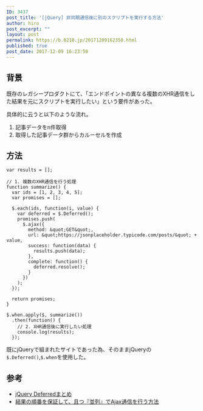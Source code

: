```yaml
---
ID: 3437
post_title: '[jQuery] 非同期通信後に別のスクリプトを実行する方法'
author: hiro
post_excerpt: ""
layout: post
permalink: https://b.0218.jp/20171209162350.html
published: true
post_date: 2017-12-09 16:23:50
---
```

## 背景

既存のレガシープロダクトにて、「エンドポイントの異なる複数のXHR通信をした結果を元にスクリプトを実行したい」という要件があった。

具体的に云うと以下のような流れ。

1. 記事データをn件取得
2. 取得した記事データ群からカルーセルを作成

<!--more-->

## 方法

```language-javascript
var results = [];

// 1. 複数のXHR通信を行う処理
function summarize() {
  var ids = [1, 2, 3, 4, 5];
  var promises = [];

  $.each(ids, function(i, value) {
    var deferred = $.Deferred();
    promises.push(
      $.ajax({
        method: &quot;GET&quot;,
        url: &quot;https://jsonplaceholder.typicode.com/posts/&quot; + value,
        success: function(data) {
          results.push(data);
        },
        complete: function() {
          deferred.resolve();
        }
      })
    );
  });
  
  return promises;
}

$.when.apply($, summarize())
  .then(function() {
    // 2. XHR通信後に実行したい処理
    console.log(results);
  });
```

既にjQueryで組まれたサイトであった為、そのままjQueryの`$.Deferred()`,`$.when`を使用した。

## 参考

* [jQuery Deferredまとめ](https://qiita.com/hththt/items/9f193fc10b79cdeea903)
* [結果の順番を保証して、且つ『並列』でAjax通信を行う方法](https://qiita.com/YusukeHirao/items/bca14c5f2fe4026fd4d7)